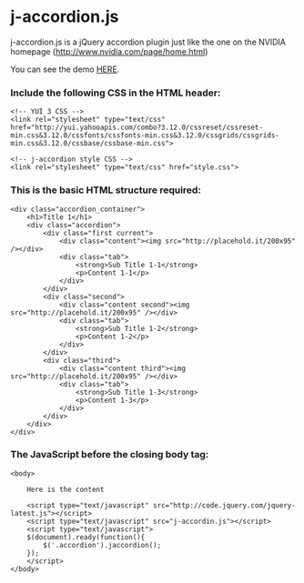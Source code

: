 j-accordion.js
===========

j-accordion.js is a jQuery accordion plugin just like the one on the NVIDIA homepage (<a href="http://www.nvidia.com/page/home.html" target="_blank">http://www.nvidia.com/page/home.html</a>)

You can see the demo <a href="http://jsfiddle.net/misjerrywu/86U79/">HERE</a>.

### Include the following CSS in the HTML header:

    <!-- YUI 3 CSS -->
    <link rel="stylesheet" type="text/css" href="http://yui.yahooapis.com/combo?3.12.0/cssreset/cssreset-min.css&3.12.0/cssfonts/cssfonts-min.css&3.12.0/cssgrids/cssgrids-min.css&3.12.0/cssbase/cssbase-min.css">

    <!-- j-accordion style CSS -->
    <link rel="stylesheet" type="text/css" href="style.css">

### This is the basic HTML structure required:

    <div class="accordion_container">
        <h1>Title 1</h1>
        <div class="accordion">
            <div class="first current">
                <div class="content"><img src="http://placehold.it/200x95" /></div>
                <div class="tab">
                    <strong>Sub Title 1-1</strong>
                    <p>Content 1-1</p>
                </div>
            </div>
            <div class="second">
                <div class="content second"><img src="http://placehold.it/200x95" /></div>
                <div class="tab">
                    <strong>Sub Title 1-2</strong>
                    <p>Content 1-2</p>
                </div>
            </div>
            <div class="third">
                <div class="content third"><img src="http://placehold.it/200x95" /></div>
                <div class="tab">
                    <strong>Sub Title 1-3</strong>
                    <p>Content 1-3</p>
                </div>
            </div>
        </div>
    </div>

### The JavaScript before the closing body tag:

    <body>

        Here is the content

        <script type="text/javascript" src="http://code.jquery.com/jquery-latest.js"></script>
        <script type="text/javascript" src="j-accordin.js"></script>
        <script type="text/javascript">
        $(document).ready(function(){
            $('.accordion').jaccordion();
        });
        </script>
    </body>
